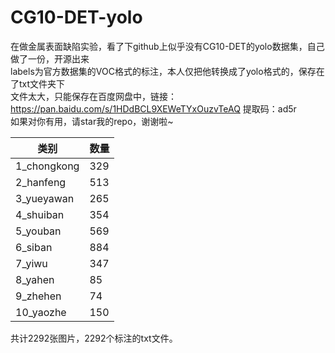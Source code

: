 # CG10-DET-yolo

在做金属表面缺陷实验，看了下github上似乎没有CG10-DET的yolo数据集，自己做了一份，开源出来<br>
labels为官方数据集的VOC格式的标注，本人仅把他转换成了yolo格式的，保存在了txt文件夹下<br>
文件太大，只能保存在百度网盘中，链接：https://pan.baidu.com/s/1HDdBCL9XEWeTYxOuzvTeAQ 提取码：ad5r <br>
如果对你有用，请star我的repo，谢谢啦~


| 类别        | 数量 |
| ----------- | :--- |
| 1_chongkong | 329  |
| 2_hanfeng   | 513  |
| 3_yueyawan  | 265  |
| 4_shuiban   | 354  |
| 5_youban    | 569  |
| 6_siban     | 884  |
| 7_yiwu      | 347  |
| 8_yahen     | 85   |
| 9_zhehen    | 74   |
| 10_yaozhe   | 150  |

共计2292张图片，2292个标注的txt文件。

